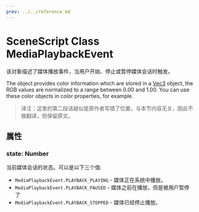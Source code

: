 ```yaml
---
prev: ../../reference.md
---
```


# SceneScript Class MediaPlaybackEvent

该对象描述了媒体播放事件，当用户开始、停止或暂停媒体会话时触发。

The object provides color information which are stored in a [Vec3](/wallpaper-engine-docs/scene/scenescript/reference/class/Vec3) object, the RGB values are normalized to a range between 0.00 and 1.00. You can use these color objects in color properties, for example.

> 译注：这里的第二段话疑似是原作者写错了位置，与本节内容无关，因此不做翻译，但保留原文。

## 属性

### state: Number

当前媒体会话的状态。可以是以下三个值:

* `MediaPlaybackEvent.PLAYBACK_PLAYING` - 媒体正在系统中播放。
* `MediaPlaybackEvent.PLAYBACK_PAUSED` - 媒体之前在播放，但是被用户暂停了
* `MediaPlaybackEvent.PLAYBACK_STOPPED` - 媒体已经停止播放。